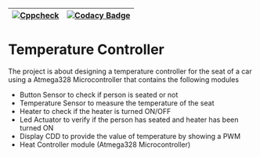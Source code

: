 |  [![Cppcheck](https://github.com/shiva-s30/265460-EmbeddedC_Activity/actions/workflows/cppcheck.yml/badge.svg)](https://github.com/shiva-s30/265460-EmbeddedC_Activity/actions/workflows/cppcheck.yml) | [![Codacy Badge](https://app.codacy.com/project/badge/Grade/e9a16ec0f16d4b4db1f4d2f36f2868ec)](https://www.codacy.com/gh/shiva-s30/265460-EmbeddedC_Activity/dashboard?utm_source=github.com&amp;utm_medium=referral&amp;utm_content=shiva-s30/265460-EmbeddedC_Activity&amp;utm_campaign=Badge_Grade)|
|-|-|
# Temperature Controller 
The project is about designing a temperature controller for the seat of a car using a Atmega328 Microcontroller that contains the following modules
- Button Sensor to check if person is seated or not
- Temperature Sensor to measure the temperature of the seat
- Heater to check if the heater is turned ON/OFF
- Led Actuator to verify if the person has seated and heater has been turned ON
- Display CDD to provide the value of temperature by showing a PWM
- Heat Controller module (Atmega328 Microcontroller) 
